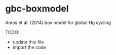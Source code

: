 gbc-boxmodel
============

Amos et al. (2014) box model for global Hg cycling

TODO:
 * update this file
 * import the code
